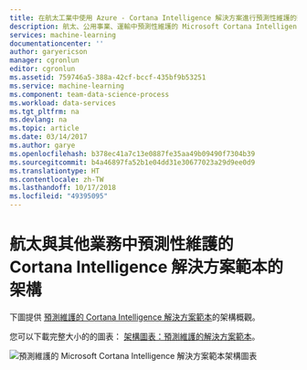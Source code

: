 ```yaml
---
title: 在航太工業中使用 Azure - Cortana Intelligence 解決方案進行預測性維護的架構 | Microsoft Docs
description: 航太、公用事業、運輸中預測性維護的 Microsoft Cortana Intelligence 解決方案範本的架構圖表
services: machine-learning
documentationcenter: ''
author: garyericson
manager: cgronlun
editor: cgronlun
ms.assetid: 759746a5-388a-42cf-bccf-435bf9b53251
ms.service: machine-learning
ms.component: team-data-science-process
ms.workload: data-services
ms.tgt_pltfrm: na
ms.devlang: na
ms.topic: article
ms.date: 03/14/2017
ms.author: garye
ms.openlocfilehash: b378ec41a7c13e0887fe35aa49b09490f7304b39
ms.sourcegitcommit: b4a46897fa52b1e04dd31e30677023a29d9ee0d9
ms.translationtype: HT
ms.contentlocale: zh-TW
ms.lasthandoff: 10/17/2018
ms.locfileid: "49395095"
---
```

# <a name="architecture-of-the-cortana-intelligence-solution-template-for-predictive-maintenance-in-aerospace-and-other-businesses"></a>航太與其他業務中預測性維護的 Cortana Intelligence 解決方案範本的架構
下圖提供 [預測維護的 Cortana Intelligence 解決方案範本](https://gallery.cortanaanalytics.com/SolutionTemplate/Predictive-Maintenance-for-Aerospace-1)的架構概觀。

您可以下載完整大小的的圖表： [架構圖表：預測維護的解決方案範本](http://download.microsoft.com/download/1/9/B/19B815F0-D1B0-4F67-AED3-A40544225FD1/ca-topologies-maintenance-prediction.png)。

![預測維護的 Microsoft Cortana Intelligence 解決方案範本架構圖表][image]

[image]: ./media/cortana-analytics-architecture-predictive-maintenance/ca-topologies-maintenance-prediction.png
